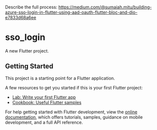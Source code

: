 Describe the full process: https://medium.com/@sumaiah.mitu/building-azure-sso-login-in-flutter-using-aad-oauth-flutter-bloc-and-dio-e7833d68a6ee

# sso_login

A new Flutter project.

## Getting Started

This project is a starting point for a Flutter application.

A few resources to get you started if this is your first Flutter project:

- [Lab: Write your first Flutter app](https://docs.flutter.dev/get-started/codelab)
- [Cookbook: Useful Flutter samples](https://docs.flutter.dev/cookbook)

For help getting started with Flutter development, view the
[online documentation](https://docs.flutter.dev/), which offers tutorials,
samples, guidance on mobile development, and a full API reference.
